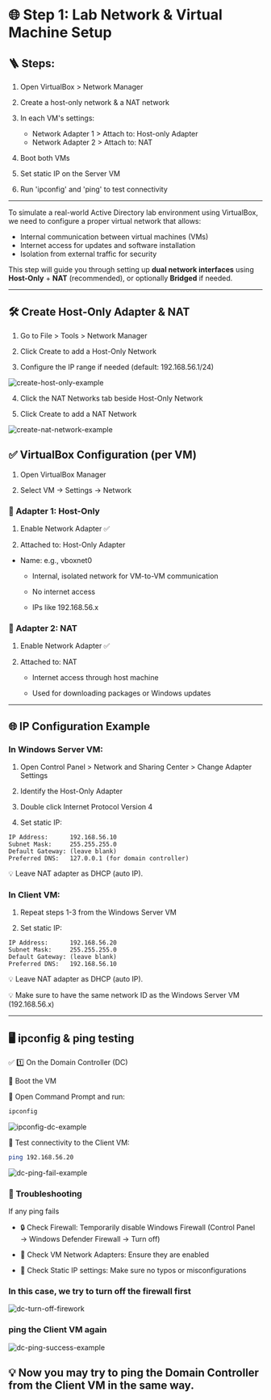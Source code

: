 # 🌐 Step 1: Lab Network & Virtual Machine Setup

## 🪜 Steps:

1. Open VirtualBox > Network Manager

2. Create a host-only network & a NAT network

3. In each VM's settings:

     - Network Adapter 1 > Attach to: Host-only Adapter
     - Network Adapter 2 > Attach to: NAT

4. Boot both VMs

5. Set static IP on the Server VM

6. Run 'ipconfig' and 'ping' to test connectivity

---

To simulate a real-world Active Directory lab environment using VirtualBox, we need to configure a proper virtual network that allows:

- Internal communication between virtual machines (VMs)  
- Internet access for updates and software installation  
- Isolation from external traffic for security  

This step will guide you through setting up **dual network interfaces** using **Host-Only** + **NAT** (recommended), or optionally **Bridged** if needed.

---

## 🛠️ Create Host-Only Adapter & NAT

1. Go to File > Tools > Network Manager

2. Click Create to add a Host-Only Network

3. Configure the IP range if needed (default: 192.168.56.1/24)

![create-host-only-example](https://raw.githubusercontent.com/ProJensen/active-directory-lab/refs/heads/main/screenshot/create-host-only-example.png)

4. Click the NAT Networks tab beside Host-Only Network

5. Click Create to add a NAT Network

![create-nat-network-example](https://raw.githubusercontent.com/ProJensen/active-directory-lab/refs/heads/main/screenshot/create-nat-network-example.png)

## ✅ VirtualBox Configuration (per VM)

1. Open VirtualBox Manager

2. Select VM → Settings → Network

### 🔌 Adapter 1: Host-Only

1. Enable Network Adapter ✅

2. Attached to: Host-Only Adapter

- Name: e.g., vboxnet0

     - Internal, isolated network for VM-to-VM communication

     - No internet access

     - IPs like 192.168.56.x


### 🔌 Adapter 2: NAT

1. Enable Network Adapter ✅

2. Attached to: NAT

     - Internet access through host machine

     - Used for downloading packages or Windows updates

---

## 🌐 IP Configuration Example

### In Windows Server VM:

1. Open Control Panel > Network and Sharing Center > Change Adapter Settings

2. Identify the Host-Only Adapter

3. Double click Internet Protocol Version 4

4. Set static IP:

```
IP Address:      192.168.56.10
Subnet Mask:     255.255.255.0
Default Gateway: (leave blank)
Preferred DNS:   127.0.0.1 (for domain controller)
```

💡 Leave NAT adapter as DHCP (auto IP).

### In Client VM:

1. Repeat steps 1-3 from the Windows Server VM

2. Set static IP:

```
IP Address:      192.168.56.20
Subnet Mask:     255.255.255.0
Default Gateway: (leave blank)
Preferred DNS:   192.168.56.10
```

💡 Leave NAT adapter as DHCP (auto IP).

💡 Make sure to have the same network ID as the Windows Server VM (192.168.56.x)

---

## 🖥️ ipconfig & ping testing

✅ 1️⃣ On the Domain Controller (DC)

🔹 Boot the VM

🔹 Open Command Prompt and run:

```bash
ipconfig
```

![ipconfig-dc-example](https://raw.githubusercontent.com/ProJensen/active-directory-lab/refs/heads/main/screenshot/ipconfig-dc-example.png)

🔹  Test connectivity to the Client VM:

```bash
ping 192.168.56.20
```

![dc-ping-fail-example](https://raw.githubusercontent.com/ProJensen/active-directory-lab/refs/heads/main/screenshot/dc-ping-fail-example.png)

### 🧯 Troubleshooting

If any ping fails

- 🔒 Check Firewall: Temporarily disable Windows Firewall (Control Panel → Windows Defender Firewall → Turn off)

- 🧩 Check VM Network Adapters: Ensure they are enabled

- 📝 Check Static IP settings: Make sure no typos or misconfigurations

### In this case, we try to turn off the firewall first

![dc-turn-off-firework](https://raw.githubusercontent.com/ProJensen/active-directory-lab/refs/heads/main/screenshot/dc-turn-off-firework.png)

### ping the Client VM again

![dc-ping-success-example](https://raw.githubusercontent.com/ProJensen/active-directory-lab/refs/heads/main/screenshot/dc-ping-success-example%20(1).png)

## 💡 Now you may try to ping the Domain Controller from the Client VM in the same way.
